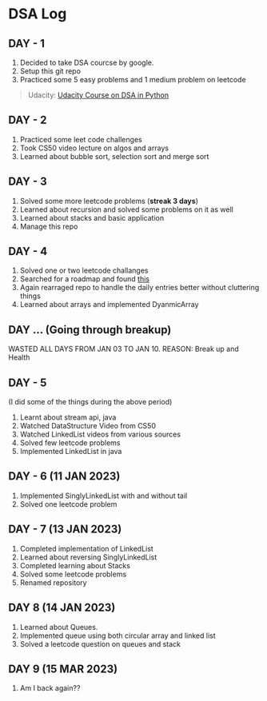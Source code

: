 # DSA Log

## DAY - 1

1. Decided to take DSA courcse by google.
1. Setup this git repo
1. Practiced some 5 easy problems and 1 medium problem on leetcode

> Udacity: [Udacity Course on DSA in Python](https://learn.udacity.com/courses/ud513)

## DAY - 2

1. Practiced some leet code challenges
1. Took CS50 video lecture on algos and arrays
1. Learned about bubble sort, selection sort and merge sort

## DAY - 3

1. Solved some more leetcode problems (**streak 3 days**)
1. Learned about recursion and solved some problems on it as well
1. Learned about stacks and basic application
1. Manage this repo

## DAY - 4

1. Solved one or two leetcode challanges
1. Searched for a roadmap and found [this](https://github.com/sickboydroid/coding-interview-university#3-do-coding-interview-questions-while-youre-learning)
1. Again rearraged repo to handle the daily entries better without cluttering things
1. Learned about arrays and implemented DyanmicArray

## DAY ... (Going through breakup)

WASTED ALL DAYS FROM JAN 03 TO JAN 10.
REASON: Break up and Health

## DAY - 5

(I did some of the things during the above period)

1. Learnt about stream api, java
1. Watched DataStructure Video from CS50
1. Watched LinkedList videos from various sources
1. Solved few leetcode problems
1. Implemented LinkedList in java

## DAY - 6 (11 JAN 2023)

1. Implemented SinglyLinkedList with and without tail
1. Solved one leetcode problem

## DAY - 7 (13 JAN 2023)

1. Completed implementation of LinkedList
1. Learned about reversing SinglyLinkedList
1. Completed learning about Stacks
1. Solved some leetcode problems
1. Renamed repository

## DAY 8 (14 JAN 2023)

1. Learned about Queues.
1. Implemented queue using both circular array and linked list
1. Solved a leetcode question on queues and stack

## DAY 9 (15 MAR 2023)

1. Am I back again??